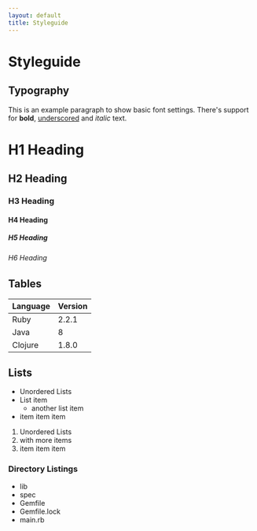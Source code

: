 ```yaml
---
layout: default
title: Styleguide
---
```


# Styleguide

## Typography

This is an example paragraph to show basic font settings.
There's support for **bold**, <u>underscored</u> and _italic_ text.

# H1 Heading
## H2 Heading
### H3 Heading
#### H4 Heading
##### H5 Heading
###### H6 Heading

## Tables

| Language | Version |
| -------- | ------- |
| Ruby     | 2.2.1   |
| Java     | 8       |
| Clojure  | 1.8.0   |

## Lists

- Unordered Lists
- List item
  - another list item
- item item item

1. Unordered Lists
2. with more items
3. item item item


### Directory Listings

<ul class="directory-structure">
  <li class="directory">lib</li>
  <li class="directory">spec</li>
  <li class="file">Gemfile</li>
  <li class="file">Gemfile.lock</li>
  <li class="file">main.rb</li>
</ul>


